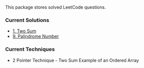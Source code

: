 This package stores solved LeetCode questions.

### Current Solutions

- [1. Two Sum](https://leetcode.com/problems/two-sum/)
- [9. Palindrome Number](https://leetcode.com/problems/palindrome-number/)

### Current Techniques

- 2 Pointer Technique - Two Sum Example of an Ordered Array